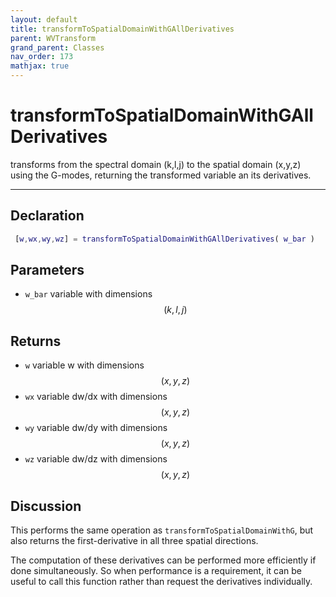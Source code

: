 ```yaml
---
layout: default
title: transformToSpatialDomainWithGAllDerivatives
parent: WVTransform
grand_parent: Classes
nav_order: 173
mathjax: true
---
```


#  transformToSpatialDomainWithGAllDerivatives

transforms from the spectral domain (k,l,j) to the spatial domain (x,y,z) using the G-modes, returning the transformed variable an its derivatives.


---

## Declaration
```matlab
 [w,wx,wy,wz] = transformToSpatialDomainWithGAllDerivatives( w_bar )
```
## Parameters
+ `w_bar`  variable with dimensions $$(k,l,j)$$

## Returns
+ `w`  variable w with dimensions $$(x,y,z)$$
+ `wx`  variable dw/dx with dimensions $$(x,y,z)$$
+ `wy`  variable dw/dy with dimensions $$(x,y,z)$$
+ `wz`  variable dw/dz with dimensions $$(x,y,z)$$

## Discussion

This performs the same operation as `transformToSpatialDomainWithG`, but also returns the first-derivative in all three spatial directions.

The computation of these derivatives can be performed more efficiently if done simultaneously. So when performance is a requirement, it can be useful to call this function rather than request the derivatives individually.

